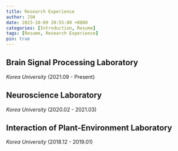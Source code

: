 ```yaml
---
title: Research Experience
author: JSH
date: 2023-10-09 20:55:00 +0800
categories: [Introduction, Resume]
tags: [Resume, Research Experience]
pin: true
---
```


## Brain Signal Processing Laboratory

_Korea University_ (2021.09 - Present)

## Neuroscience Laboratory

_Korea University_ (2020.02 - 2021.03)

## Interaction of Plant-Environment Laboratory

_Korea University_ (2018.12 - 2019.01)
